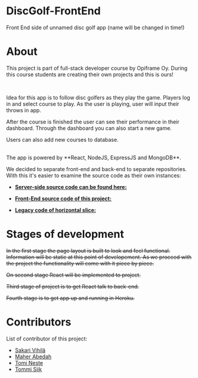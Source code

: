 # DiscGolf-FrontEnd
Front End side of unnamed disc golf app (name will be changed in time!)

# About
This project is part of full-stack developer course by Opiframe Oy. During this course students are creating their own projects and this is ours!

<br/>

Idea for this app is to follow disc golfers as they play the game. Players log in and select course to play. As the user is playing, user will input their throws in app. 

After the course is finished the user can see their performance in their dashboard. Through the dashboard you can also start a new game.

Users can also add new courses to database.


<br/>
The app is powered by **React, NodeJS, ExpressJS and MongoDB**.

We decided to separate front-end and back-end to separate repositories. With this it's easier to examine the source code as their own instances:

- [**Server-side source code can be found here:**](https://github.com/svihila/DiscGolf-API)

- [**Front-End source code of this project:**](https://github.com/tsiika/DiscGolf-FrontEnd)

- [**Legacy code of horizontal slice:**](https://github.com/tsiika/DiscGolf-FrontEnd/tree/legacy)

# Stages of development

~~In the first stage the page layout is built to look and feel functional. Information will be static at this point of developement. As we proceed with the project the functionality will come with it piece by piece.~~ 

~~On second stage React will be implemented to project.~~ 

~~Third stage of project is to get React talk to back-end.~~

~~Fourth stage is to get app up and running in Heroku.~~


# Contributors
List of contributor of this project:
- [Sakari Vihilä](https://github.com/svihila)
- [Maher Abedah](https://github.com/MaherAbedah)
- [Tomi Neste](https://github.com/nektoplasma)
- [Tommi Siik](https://github.com/tsiika)
